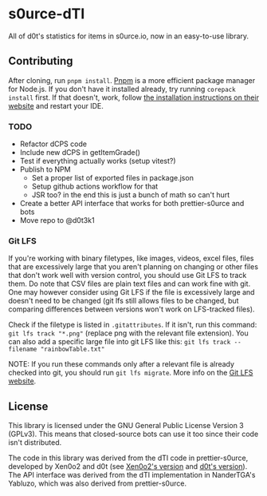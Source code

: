 # s0urce-dTI

All of d0t's statistics for items in s0urce.io, now in an easy-to-use library.

## Contributing

After cloning, run `pnpm install`.
[Pnpm](https://pnpm.io) is a more efficient package manager for Node.js.
If you don't have it installed already, try running `corepack install` first.
If that doesn't, work, follow [the installation instructions on their website](https://pnpm.io/installation) and restart your IDE.

### TODO

- Refactor dCPS code
- Include new dCPS in getItemGrade()
- Test if everything actually works (setup vitest?)
- Publish to NPM
  - Set a proper list of exported files in package.json
  - Setup github actions workflow for that
  - JSR too? in the end this is just a bunch of math so can't hurt
- Create a better API interface that works for both prettier-s0urce and bots
- Move repo to @d0t3k1

### Git LFS

If you're working with binary filetypes, like images, videos, excel files, files that are excessively large that you aren't planning on changing or other files that don't work well with version control, you should use Git LFS to track them. Do note that CSV files are plain text files and can work fine with git. One may however consider using Git LFS if the file is excessively large and doesn't need to be changed (git lfs still allows files to be changed, but comparing differences between versions won't work on LFS-tracked files).

Check if the filetype is listed in `.gitattributes`. If it isn't, run this command: `git lfs track "*.png"` (replace png with the relevant file extension).
You can also add a specific large file into git LFS like this: `git lfs track --filename "rainbowTable.txt"`

NOTE: If you run these commands only after a relevant file is already checked into git, you should run `git lfs migrate`. More info on the [Git LFS website](https://git-lfs.com/).

## License

This library is licensed under the GNU General Public License Version 3 (GPLv3). This means that closed-source bots can use it too since their code isn't distributed.

The code in this library was derived from the dTI code in prettier-s0urce, developed by Xen0o2 and d0t (see [Xen0o2's version](github.com/Xen0o2/prettier-s0urce) and [d0t's version](https://github.com/d0t3k1/d0t-s0urce-prettier)).
The API interface was derived from the dTI implementation in NanderTGA's Yabluzo, which was also derived from prettier-s0urce.
